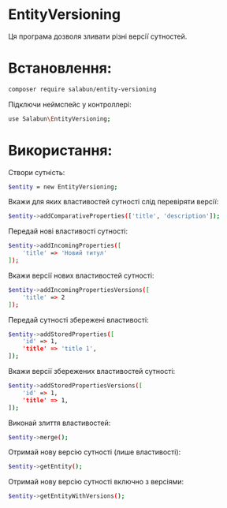 # EntityVersioning
Ця програма дозволя зливати різні версії сутностей.
# Встановлення:
```sh
composer require salabun/entity-versioning
```
Підключи неймспейс у контроллері:
```sh
use Salabun\EntityVersioning;
```
# Використання:
Створи сутність:
```sh
$entity = new EntityVersioning;
```
Вкажи для яких властивостей сутності слід перевіряти версії:
```sh
$entity->addComparativeProperties(['title', 'description']);
```
Передай нові властивості сутності:
```sh
$entity->addIncomingProperties([
    'title' => 'Новий титул'
]);
```
Вкажи версії нових властивостей сутності:
```sh
$entity->addIncomingPropertiesVersions([
    'title' => 2
]);
```

Передай сутності збережені властивості:
```sh
$entity->addStoredProperties([
    'id' => 1,
    'title' => 'title 1',
]);
```
Вкажи версії збережених властивостей сутності:
```sh
$entity->addStoredPropertiesVersions([
    'id' => 1,
    'title' => 1,
]);
```
Виконай злиття властивостей:
```sh
$entity->merge();
```
Отримай нову версію сутності (лише властивості):
```sh
$entity->getEntity();
```
Отримай нову версію сутності включно з версіями:
```sh
$entity->getEntityWithVersions();
```